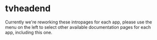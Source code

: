 # tvheadend

Currently we're reworking these intropages for each app, please use the menu on the left to select other available documentation pages for each app, including this one.
